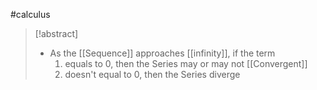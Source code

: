 #calculus 
>[!abstract]
>- As the [[Sequence]] approaches [[infinity]], if the term
>	1. equals to 0, then the Series may or may not [[Convergent]]
>	2. doesn't equal to 0, then the Series diverge 